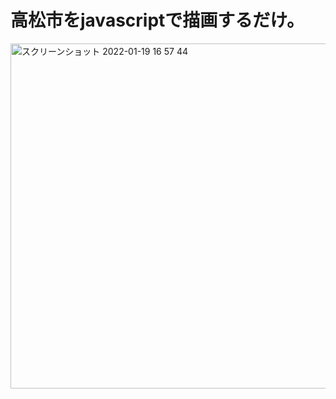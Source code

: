 # 高松市をjavascriptで描画するだけ。

<img width="552" alt="スクリーンショット 2022-01-19 16 57 44" src="https://user-images.githubusercontent.com/56148137/150088145-eca322be-7b0e-49eb-bc21-f5acba22eb35.png">

